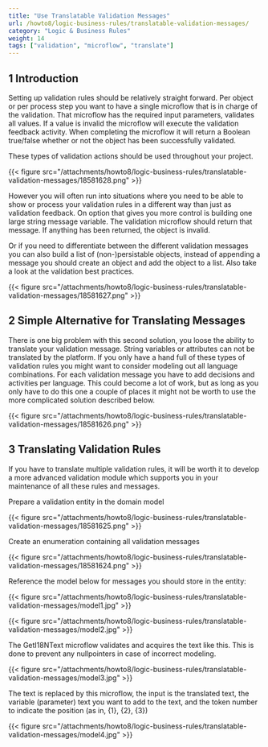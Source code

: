 ```yaml
---
title: "Use Translatable Validation Messages"
url: /howto8/logic-business-rules/translatable-validation-messages/
category: "Logic & Business Rules"
weight: 14
tags: ["validation", "microflow", "translate"]
---
```


## 1 Introduction

Setting up validation rules should be relatively straight forward. Per object or per process step you want to have a single microflow that is in charge of the validation. That microflow has the required input parameters, validates all values. If a value is invalid the microflow will execute the validation feedback activity. When completing the microflow it will return a Boolean true/false whether or not the object has been successfully validated.

These types of validation actions should be used throughout your project. 

{{< figure src="/attachments/howto8/logic-business-rules/translatable-validation-messages/18581628.png" >}}

However you will often run into situations where you need to be able to show or process your validation rules in a different way than just as validation feedback. On option that gives you more control is building one large string message variable. The validation microflow should return that message. If anything has been returned, the object is invalid.

Or if you need to differentiate between the different validation messages you can also build a list of (non-)persistable objects, instead of appending a message you should create an object and add the object to a list. Also take a look at the validation best practices.

{{< figure src="/attachments/howto8/logic-business-rules/translatable-validation-messages/18581627.png" >}}

## 2 Simple Alternative for Translating Messages

There is one big problem with this second solution, you loose the ability to translate your validation message. String variables or attributes can not be translated by the platform. If you only have a hand full of these types of validation rules you might want to consider modeling out all language combinations. For each validation message you have to add decisions and activities per language. This could become a lot of work, but as long as you only have to do this one a couple of places it might not be worth to use the more complicated solution described below. 

{{< figure src="/attachments/howto8/logic-business-rules/translatable-validation-messages/18581626.png" >}}

## 3 Translating Validation Rules

If you have to translate multiple validation rules, it will be worth it to develop a more advanced validation module which supports you in your maintenance of all these rules and messages.

Prepare a validation entity in the domain model

{{< figure src="/attachments/howto8/logic-business-rules/translatable-validation-messages/18581625.png" >}}

Create an enumeration containing all validation messages

{{< figure src="/attachments/howto8/logic-business-rules/translatable-validation-messages/18581624.png" >}}

Reference the model below for messages you should store in the entity:

{{< figure src="/attachments/howto8/logic-business-rules/translatable-validation-messages/model1.jpg" >}}

{{< figure src="/attachments/howto8/logic-business-rules/translatable-validation-messages/model2.jpg" >}}

The GetI18NText microflow validates and acquires the text like this. This is done to prevent any nullpointers in case of incorrect modeling.

{{< figure src="/attachments/howto8/logic-business-rules/translatable-validation-messages/model3.jpg" >}}

The text is replaced by this microflow, the input is the translated text, the variable (parameter) text you want to add to the text, and the token number to indicate the position (as in, {1}, {2}, {3})

{{< figure src="/attachments/howto8/logic-business-rules/translatable-validation-messages/model4.jpg" >}}

